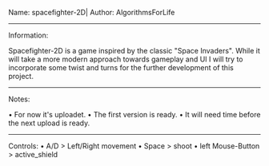 Name: spacefighter-2D|
Author: AlgorithmsForLife

____________
Information:

Spacefighter-2D is a game inspired by the classic "Space Invaders".
While it will take a more modern approach towards gameplay and UI I
will try to incorporate some twist and turns for the further development
of this project.

____________
Notes:

• For now it's uploadet.
• The first version is ready.
• It will need time before the next upload is ready.

____________
Controls:
• A/D > Left/Right movement
• Space > shoot
• left Mouse-Button > active_shield
